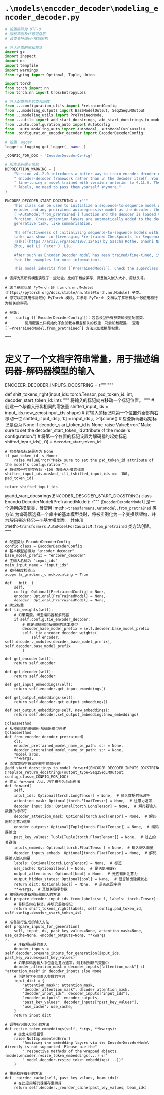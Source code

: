 # `.\models\encoder_decoder\modeling_encoder_decoder.py`

```py
# 设置编码为 UTF-8
# 版权声明及许可证信息
# 该类支持编码-解码架构

# 导入所需的库和模块
import gc
import inspect
import os
import tempfile
import warnings
from typing import Optional, Tuple, Union

import torch
from torch import nn
from torch.nn import CrossEntropyLoss

# 导入配置相关的类和函数
from ...configuration_utils import PretrainedConfig
from ...modeling_outputs import BaseModelOutput, Seq2SeqLMOutput
from ...modeling_utils import PreTrainedModel
from ...utils import add_start_docstrings, add_start_docstrings_to_model_forward, logging, replace_return_docstrings
from ..auto.configuration_auto import AutoConfig
from ..auto.modeling_auto import AutoModel, AutoModelForCausalLM
from .configuration_encoder_decoder import EncoderDecoderConfig

# 设置 logger
logger = logging.get_logger(__name__)

_CONFIG_FOR_DOC = "EncoderDecoderConfig"

# 版本更新提示信息
DEPRECATION_WARNING = (
    "Version v4.12.0 introduces a better way to train encoder-decoder models by computing the loss inside the"
    " encoder-decoder framework rather than in the decoder itself. You may observe training discrepancies if"
    " fine-tuning a model trained with versions anterior to 4.12.0. The decoder_input_ids are now created based on the"
    " labels, no need to pass them yourself anymore."
)

ENCODER_DECODER_START_DOCSTRING = r"""
    This class can be used to initialize a sequence-to-sequence model with any pretrained autoencoding model as the
    encoder and any pretrained autoregressive model as the decoder. The encoder is loaded via
    [`~AutoModel.from_pretrained`] function and the decoder is loaded via [`~AutoModelForCausalLM.from_pretrained`]
    function. Cross-attention layers are automatically added to the decoder and should be fine-tuned on a downstream
    generative task, like summarization.

    The effectiveness of initializing sequence-to-sequence models with pretrained checkpoints for sequence generation
    tasks was shown in [Leveraging Pre-trained Checkpoints for Sequence Generation
    Tasks](https://arxiv.org/abs/1907.12461) by Sascha Rothe, Shashi Narayan, Aliaksei Severyn. Michael Matena, Yanqi
    Zhou, Wei Li, Peter J. Liu.

    After such an Encoder Decoder model has been trained/fine-tuned, it can be saved/loaded just like any other models
    (see the examples for more information).

    This model inherits from [`PreTrainedModel`]. Check the superclass documentation for the generic methods the
``` 
    # 该库为其所有模型实现了一些功能，比如下载或保存、调整输入嵌入大小、剪枝头等。

    # 这个模型也是 PyTorch 的 [torch.nn.Module](https://pytorch.org/docs/stable/nn.html#torch.nn.Module) 子类。
    # 您可以将其用作常规的 PyTorch 模块，并参考 PyTorch 文档以了解所有与一般使用和行为相关的事项。

    # 参数：
    #    config ([`EncoderDecoderConfig`])：包含模型所有参数的模型配置类。
    #        使用配置文件初始化不会加载与模型相关的权重，只会加载配置。 查看 [`~PreTrainedModel.from_pretrained`] 方法以加载模型权重。
"""

# 定义了一个文档字符串常量，用于描述编码器-解码器模型的输入
ENCODER_DECODER_INPUTS_DOCSTRING = r"""
"""


def shift_tokens_right(input_ids: torch.Tensor, pad_token_id: int, decoder_start_token_id: int):
    """
    将输入的标记向右移动一个标记位置。
    """
    # 创建一个与输入形状相同的零张量
    shifted_input_ids = input_ids.new_zeros(input_ids.shape)
    # 将输入的标记除第一个位置外全部向右移动一位
    shifted_input_ids[:, 1:] = input_ids[:, :-1].clone()
    # 检查解码器起始标记是否为 None
    if decoder_start_token_id is None:
        raise ValueError("Make sure to set the decoder_start_token_id attribute of the model's configuration.")
    # 将第一个位置的标记设置为解码器的起始标记
    shifted_input_ids[:, 0] = decoder_start_token_id

    # 检查填充标记是否为 None
    if pad_token_id is None:
        raise ValueError("Make sure to set the pad_token_id attribute of the model's configuration.")
    # 将标签中可能存在的 -100 值替换为填充标记
    shifted_input_ids.masked_fill_(shifted_input_ids == -100, pad_token_id)

    return shifted_input_ids


@add_start_docstrings(ENCODER_DECODER_START_DOCSTRING)
class EncoderDecoderModel(PreTrainedModel):
    r"""
    [`EncoderDecoderModel`] 是一个通用的模型类，当使用 :meth:`~transformers.AutoModel.from_pretrained` 类方法
    为编码器选择一个库中的基本模型类时，将被实例化为一个变换器架构，并为解码器选择另一个基本模型类，
    并使用 :meth:`~transformers.AutoModelForCausalLM.from_pretrained` 类方法创建。
    """

    # 配置类为 EncoderDecoderConfig
    config_class = EncoderDecoderConfig
    # 基本模型前缀为 "encoder_decoder"
    base_model_prefix = "encoder_decoder"
    # 主输入名称为 "input_ids"
    main_input_name = "input_ids"
    # 支持梯度检查点
    supports_gradient_checkpointing = True

    def __init__(
        self,
        config: Optional[PretrainedConfig] = None,
        encoder: Optional[PreTrainedModel] = None,
        decoder: Optional[PreTrainedModel] = None,
    # 绑定权重
    def tie_weights(self):
        # 如果需要，绑定编码器和解码器
        if self.config.tie_encoder_decoder:
            # 绑定编码器和解码器的基本模型
            decoder_base_model_prefix = self.decoder.base_model_prefix
            self._tie_encoder_decoder_weights(
                self.encoder, self.decoder._modules[decoder_base_model_prefix], self.decoder.base_model_prefix
            )

    def get_encoder(self):
        return self.encoder

    def get_decoder(self):
        return self.decoder

    def get_input_embeddings(self):
        return self.encoder.get_input_embeddings()

    def get_output_embeddings(self):
        return self.decoder.get_output_embeddings()

    def set_output_embeddings(self, new_embeddings):
        return self.decoder.set_output_embeddings(new_embeddings)

    @classmethod
    # 从预训练的编码器-解码器模型创建
    @classmethod
    def from_encoder_decoder_pretrained(
        cls,
        encoder_pretrained_model_name_or_path: str = None,
        decoder_pretrained_model_name_or_path: str = None,
        *model_args,
        **kwargs,
    # 添加文档字符串到模型前向传递
    @add_start_docstrings_to_model_forward(ENCODER_DECODER_INPUTS_DOCSTRING)
    @replace_return_docstrings(output_type=Seq2SeqLMOutput, config_class=_CONFIG_FOR_DOC)
    # 定义 forward 方法，用于模型的前向传播
    def forward(
        self,
        input_ids: Optional[torch.LongTensor] = None,  # 输入数据的标识符
        attention_mask: Optional[torch.FloatTensor] = None,  # 注意力遮罩
        decoder_input_ids: Optional[torch.LongTensor] = None,  # 解码器输入数据的标识符
        decoder_attention_mask: Optional[torch.BoolTensor] = None,  # 解码器的注意力遮罩
        encoder_outputs: Optional[Tuple[torch.FloatTensor]] = None,  # 编码器输出
        past_key_values: Tuple[Tuple[torch.FloatTensor]] = None,  # 过去的关键值
        inputs_embeds: Optional[torch.FloatTensor] = None,  # 输入嵌入向量
        decoder_inputs_embeds: Optional[torch.FloatTensor] = None,  # 解码器输入嵌入向量
        labels: Optional[torch.LongTensor] = None,  # 标签
        use_cache: Optional[bool] = None,  # 是否使用缓存
        output_attentions: Optional[bool] = None,  # 是否输出注意力
        output_hidden_states: Optional[bool] = None,  # 是否输出隐藏状态
        return_dict: Optional[bool] = None,  # 是否返回字典
        **kwargs,  # 其他关键字参数
    # 根据标签准备解码器输入的方法
    def prepare_decoder_input_ids_from_labels(self, labels: torch.Tensor):
        # 将标签向右移动，并填充起始标记
        return shift_tokens_right(labels, self.config.pad_token_id, self.config.decoder_start_token_id)

    # 准备进行生成的输入方法
    def prepare_inputs_for_generation(
        self, input_ids, past_key_values=None, attention_mask=None, use_cache=None, encoder_outputs=None, **kwargs
    ):
        # 准备解码器的输入
        decoder_inputs = self.decoder.prepare_inputs_for_generation(input_ids, past_key_values=past_key_values)
        # 如果解码器输入中包含注意力遮罩，则复制到新的变量中
        decoder_attention_mask = decoder_inputs["attention_mask"] if "attention_mask" in decoder_inputs else None
        # 创建包含不同输入参数的字典
        input_dict = {
            "attention_mask": attention_mask,
            "decoder_attention_mask": decoder_attention_mask,
            "decoder_input_ids": decoder_inputs["input_ids"],
            "encoder_outputs": encoder_outputs,
            "past_key_values": decoder_inputs["past_key_values"],
            "use_cache": use_cache,
        }
        return input_dict

    # 调整标记嵌入大小的方法
    def resize_token_embeddings(self, *args, **kwargs):
        # 抛出未实现错误
        raise NotImplementedError(
            "Resizing the embedding layers via the EncoderDecoderModel directly is not supported. Please use the"
            " respective methods of the wrapped objects (model.encoder.resize_token_embeddings(...) or"
            " model.decoder.resize_token_embeddings(...))"
        )

    # 重新排序缓存的方法
    def _reorder_cache(self, past_key_values, beam_idx):
        # 在此应用解码器缓存重排序
        return self.decoder._reorder_cache(past_key_values, beam_idx)
```